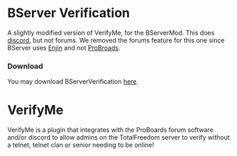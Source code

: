 # BServer Verification #
A slightly modified version of VerifyMe, for the BServerMod. This does [discord](https://discordapp.com/), but not forums. We removed the forums feature for this one since BServer uses [Enjin](https://www.enjin.com/) and not [ProBroads](https://www.proboards.com/).

### Download ###
You may download BServerVerification [here](https://github.com/BServerMC/BServerVerification/releases).
# VerifyMe #
VerifyMe is a plugin that integrates with the ProBoards forum software and/or discord to allow admins on the TotalFreedom server to verify without a telnet, telnet clan or senior needing to be online!
